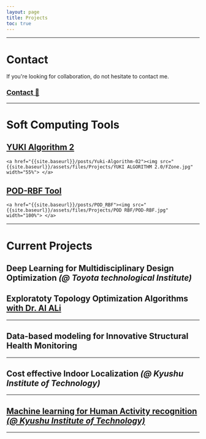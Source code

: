 ```yaml
---
layout: page
title: Projects
toc: true
---
```


---

# Contact

If you're looking for collaboration, do not hesitate to contact me.


<h3 class="dynamic-title d-flex justify-content-center">
   <a target="_blank" rel="noopener noreferrer" href="mailto:brahim.benaissa@ou.edu.vn?subject=Collab"> <!-- Replace with "mailto:YOUREMAIL@ADDRESS.COM?subject=SUBJECT"  -->
        <span style="font-size:1.1em;"> Contact 📨</span>
   </a>
</h3>

---

# Soft Computing Tools

## <a href="{{site.baseurl}}/posts/Yuki-Algorithm-02"> YUKI Algorithm 2</a>

<p align="center">

    <a href="{{site.baseurl}}/posts/Yuki-Algorithm-02"><img src="{{site.baseurl}}/assets/files/Projects/YUKI ALGORITHM 2.0/FZone.jpg" width="55%"> </a>

</p>


## <a href="{{site.baseurl}}/posts/Yuki-Algorithm-02"> POD-RBF Tool</a>

<p align="center">

    <a href="{{site.baseurl}}/posts/POD_RBF"><img src="{{site.baseurl}}/assets/files/Projects/POD RBF/POD-RBF.jpg" width="100%"> </a>

</p>


<!--
## <a href="{{site.baseurl}}/posts/Yuki-Algorithm-01"> YUKI Algorithm 1</a>

<p align="center">

    <a href="{{site.baseurl}}/posts/Yuki-Algorithm-01"><img src="{{site.baseurl}}/assets/files/Projects/YUKI ALGORITHM/YA_F50.jpg" width="50%"> </a>

</p>

## <a href="{{site.baseurl}}/posts/plugin-optimization-testing"> Test Functions for Optimization </a>

<p align="center">

    <a href="{{site.baseurl}}/posts/plugin-optimization-testing"><img src="{{site.baseurl}}/assets/files/Projects/OPTIMIZATION TEST FUNCTIONS/TestFunctions.jpg" width="50%"> </a>

</p>

 -->


<!-- |<a href="{{site.baseurl}}/posts/Yuki-Algorithm-01"> YUKI Algorithm 1.0 <br> <a href="{{site.baseurl}}/posts/Yuki-Algorithm-01"> <img src="{{site.baseurl}}/assets/files/Projects/YUKI ALGORITHM/YA_F50.jpg" width="100%"> </a> |<a href="{{site.baseurl}}/posts/plugin-optimization-testing"> Test Functions for Optimization </a> <br> <a href="{{site.baseurl}}/posts/plugin-optimization-testing"><img src="{{site.baseurl}}/assets/files/Projects/OPTIMIZATION TEST FUNCTIONS/TestFunctions.jpg" width="60%"> </a> -->


---

# Current Projects

## Deep Learning for **Multidisciplinary Design Optimization** *(@ Toyota technological Institute)*

## Exploratoty Topology Optimization Algorithms <a target="_blank" href="https://musaddiqalali.github.io/">  with Dr. Al ALi  </a>

---

## Data-based modeling for **Innovative Structural Health Monitoring**


---

## Cost effective **Indoor Localization** *(@ Kyushu Institute of Technology)*

---

## <a href="{{site.baseurl}}/posts/Human-Activity-Recognition"> Machine learning for **Human Activity recognition** *(@ Kyushu Institute of Technology)* </a>

---
